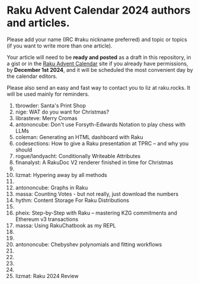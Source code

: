 # Raku Advent Calendar 2024 authors and articles.

Please add your name (IRC #raku nickname preferred) and topic or
topics (if you want to write more than one article).

Your article will need to be **ready and posted** as a draft in
this repository, in a gist or in the
[Raku Advent Calendar](https://raku-advent.blog) site if you
already have permissions, by
**December 1st 2024**,
and it will be scheduled the most convenient day by the calendar
editors.

Please also send an easy and fast way to contact you to liz at raku.rocks. It will be used mainly for
reminders.

1. tbrowder: Santa's Print Shop
2. nige: WAT do you want for Christmas?
3. librasteve: Merry Cromas
4. antononcube: Don't use Forsyth-Edwards Notation to play chess with LLMs
5. coleman: Generating an HTML dashboard with Raku
6. codesections: How to give a Raku presentation at TPRC – and why you should
7. rogue/landyacht: Conditionally Writeable Attributes
8. finanalyst: A RakuDoc V2 renderer finished in time for Christmas
9.
10. lizmat: Hypering away by all methods
11.
12. antononcube: Graphs in Raku
13. massa: Counting Votes - but not really, just download the numbers
14. hythm: Content Storage For Raku Distributions
15.
16. pheix: Step-by-Step with Raku – mastering KZG commitments and Ethereum v3 transactions
17. massa: Using RakuChatbook as my REPL
18.
19.
20. antononcube: Chebyshev polynomials and fitting workflows
21. 
22.
23.
24.
25. lizmat: Raku 2024 Review
